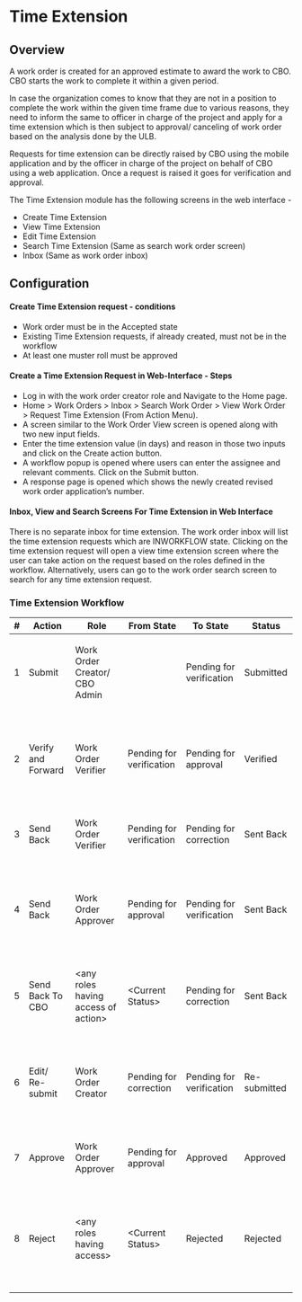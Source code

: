 # Time Extension

## Overview

A work order is created for an approved estimate to award the work to CBO. CBO starts the work to complete it within a given period.

In case the organization comes to know that they are not in a position to complete the work within the given time frame due to various reasons, they need to inform the same to officer in charge of the project and apply for a time extension which is then subject to approval/ canceling of work order based on the analysis done by the ULB.

Requests for time extension can be directly raised by CBO using the mobile application and by the officer in charge of the project on behalf of CBO using a web application. Once a request is raised it goes for verification and approval.

The Time Extension module has the following screens in the web interface -

* Create Time Extension
* View Time Extension
* Edit Time Extension
* Search Time Extension (Same as search work order screen)
* Inbox (Same as work order inbox)

## Configuration

#### Create Time Extension request - conditions

* Work order must be in the Accepted state
* Existing Time Extension requests, if already created, must not be in the workflow
* At least one muster roll must be approved&#x20;

#### Create a Time Extension Request in Web-Interface - Steps

* Log in with the work order creator role and Navigate to the Home page.&#x20;
* Home > Work Orders > Inbox > Search Work Order >  View Work Order > Request Time Extension (From Action Menu).
* A screen similar to the Work Order View screen is opened along with two new input fields.&#x20;
* Enter the time extension value (in days) and reason in those two inputs and click on the Create action button.
* A workflow popup is opened where users can enter the assignee and relevant comments. Click on the Submit button.
* A response page is opened which shows the newly created revised work order application’s number.

#### Inbox, View and Search Screens For Time Extension in Web Interface

There is no separate inbox for time extension. The work order inbox will list the time extension requests which are INWORKFLOW state. Clicking on the time extension request will open a view time extension screen where the user can take action on the request based on the roles defined in the workflow. Alternatively, users can go to the work order search screen to search for any time extension request.

### Time Extension Workflow&#x20;

| #                   | Action                               | Role                                                       | From State                                 | To State                                   | Status                         |
| ------------------- | ------------------------------------ | ---------------------------------------------------------- | ------------------------------------------ | ------------------------------------------ | ------------------------------ |
| <p>1</p><p><br></p> | <p>Submit </p><p><br></p>            | <p>Work Order Creator/ CBO Admin</p><p><br></p>            | <p><br></p>                                | <p>Pending for verification</p><p><br></p> | <p>Submitted</p><p><br></p>    |
| <p>2</p><p><br></p> | <p>Verify and Forward</p><p><br></p> | <p>Work Order Verifier</p><p><br></p>                      | <p>Pending for verification</p><p><br></p> | <p>Pending for approval</p><p><br></p>     | <p>Verified</p><p><br></p>     |
| <p>3</p><p><br></p> | <p>Send Back</p><p><br></p>          | <p>Work Order Verifier</p><p><br></p>                      | <p>Pending for verification</p><p><br></p> | <p>Pending for correction</p><p><br></p>   | <p>Sent Back</p><p><br></p>    |
| <p>4</p><p><br></p> | <p>Send Back</p><p><br></p>          | <p>Work Order Approver</p><p><br></p>                      | <p>Pending for approval</p><p><br></p>     | <p>Pending for verification</p><p><br></p> | <p>Sent Back</p><p><br></p>    |
| <p>5</p><p><br></p> | <p>Send Back To CBO</p><p><br></p>   | <p>&#x3C;any roles having access of action></p><p><br></p> | <p>&#x3C;Current Status></p><p><br></p>    | <p>Pending for correction</p><p><br></p>   | <p>Sent Back</p><p><br></p>    |
| <p>6</p><p><br></p> | <p>Edit/ Re-submit</p><p><br></p>    | <p>Work Order Creator</p><p><br></p>                       | <p>Pending for correction</p><p><br></p>   | <p>Pending for verification</p><p><br></p> | <p>Re-submitted</p><p><br></p> |
| <p>7</p><p><br></p> | <p>Approve</p><p><br></p>            | <p>Work Order Approver</p><p><br></p>                      | <p>Pending for approval</p><p><br></p>     | <p>Approved</p><p><br></p>                 | <p>Approved</p><p><br></p>     |
| <p>8</p><p><br></p> | <p>Reject</p><p><br></p>             | <p>&#x3C;any roles having access></p><p><br></p>           | <p>&#x3C;Current Status></p><p><br></p>    | <p>Rejected</p><p><br></p>                 | <p>Rejected</p><p><br></p>     |

